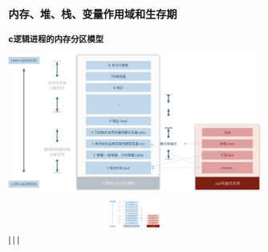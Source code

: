 ## 内存、堆、栈、变量作用域和生存期


### c逻辑进程的内存分区模型
![](assets/markdown-img-paste-20180323213904347.png)
<center><img width=20% height=20% src="assets/markdown-img-paste-20180323213904347.png"/></center>

|  |  |









 
